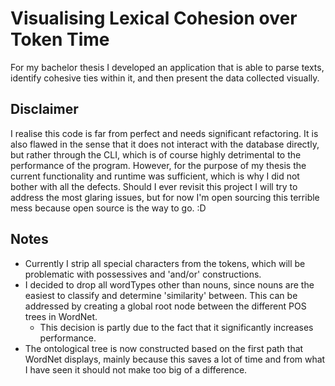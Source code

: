 # Visualising Lexical Cohesion over Token Time

For my bachelor thesis I developed an application that is able to parse texts, identify cohesive ties within it, and then present the data collected visually.

## Disclaimer

I realise this code is far from perfect and needs significant refactoring. It is also flawed in the sense that it does not interact with the database directly, but rather through the CLI, which is of course highly detrimental to the performance of the program. However, for the purpose of my thesis the current functionality and runtime was sufficient, which is why I did not bother with all the defects.
Should I ever revisit this project I will try to address the most glaring issues, but for now I'm open sourcing this terrible mess because open source is the way to go. :D

## Notes

* Currently I strip all special characters from the tokens, which will be problematic with possessives and 'and/or' constructions.
* I decided to drop all wordTypes other than nouns, since nouns are the easiest to classify and determine 'similarity' between. This can be addressed by creating a global root node between the different POS trees in WordNet.
  * This decision is partly due to the fact that it significantly increases performance.
* The ontological tree is now constructed based on the first path that WordNet displays, mainly because this saves a lot of time and from what I have seen it should not make too big of a difference.
